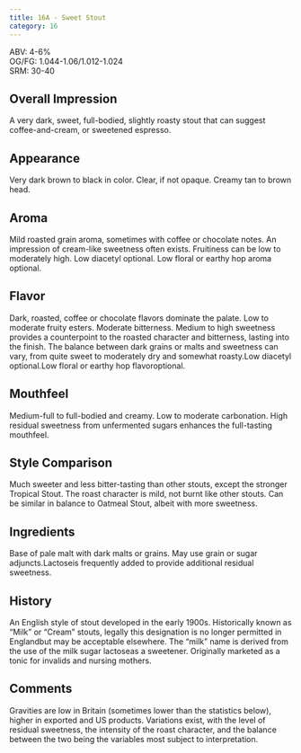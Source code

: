 ```yaml
---
title: 16A - Sweet Stout
category: 16
---
```


ABV: 4-6%  
OG/FG: 1.044-1.06/1.012-1.024  
SRM: 30-40  

## Overall Impression
A very dark, sweet, full-bodied, slightly roasty stout that can suggest coffee-and-cream, or sweetened espresso.

## Appearance
Very dark brown to black in color. Clear, if not opaque. Creamy tan to brown head.

## Aroma
Mild roasted grain aroma, sometimes with coffee or chocolate notes. An impression of cream-like sweetness often exists. Fruitiness can be low to moderately high. Low diacetyl optional. Low floral or earthy hop aroma optional.

## Flavor
Dark, roasted, coffee or chocolate flavors dominate the palate. Low to moderate fruity esters. Moderate bitterness. Medium to high sweetness provides a counterpoint to the roasted character and bitterness, lasting into the finish. The balance between dark grains or malts and sweetness can vary, from quite sweet to moderately dry and somewhat roasty.Low diacetyl optional.Low floral or earthy hop flavoroptional.

## Mouthfeel
Medium-full to full-bodied and creamy. Low to moderate carbonation. High residual sweetness from unfermented sugars enhances the full-tasting mouthfeel.

## Style Comparison
Much sweeter and less bitter-tasting than other stouts, except the stronger Tropical Stout. The roast character is mild, not burnt like other stouts. Can be similar in balance to Oatmeal Stout, albeit with more sweetness.

## Ingredients
Base of pale malt with dark malts or grains. May use grain or sugar adjuncts.Lactoseis frequently added to provide additional residual sweetness.

## History
An English style of stout developed in the early 1900s. Historically known as “Milk” or “Cream” stouts, legally this designation is no longer permitted in Englandbut may be acceptable elsewhere. The “milk” name is derived from the use of the milk sugar lactoseas a sweetener. Originally marketed as a tonic for invalids and nursing mothers.

## Comments
Gravities are low in Britain (sometimes lower than the statistics below), higher in exported and US products. Variations exist, with the level of residual sweetness, the intensity of the roast character, and the balance between the two being the variables most subject to interpretation.
